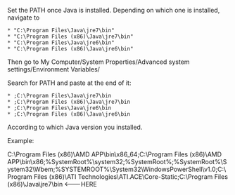 Set the PATH once Java is installed.
Depending on which one is installed, navigate to 


    * "C:\Program Files\Java\jre7\bin" 
    * "C:\Program Files (x86)\Java\jre7\bin"
    * "C:\Program Files\Java\jre6\bin"
    * "C:\Program Files (x86)\Java\jre6\bin"



Then go to My Computer/System Properties/Advanced system settings/Environment Variables/

Search for PATH and paste at the end of it:


    * ;C:\Program Files\Java\jre7\bin 
    * ;C:\Program Files (x86)\Java\jre7\bin
    * ;C:\Program Files\Java\jre6\bin
    * ;C:\Program Files (x86)\Java\jre6\bin


According to which Java version you installed.


Example:

C:\Program Files (x86)\AMD APP\bin\x86_64;C:\Program Files (x86)\AMD APP\bin\x86;%SystemRoot%\system32;%SystemRoot%;%SystemRoot%\System32\Wbem;%SYSTEMROOT%\System32\WindowsPowerShell\v1.0\;C:\Program Files (x86)\ATI Technologies\ATI.ACE\Core-Static;C:\Program Files (x86)\Java\jre7\bin  <---HERE
